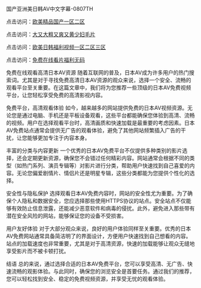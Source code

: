 国产亚洲美日韩AV中文字幕-0807TH

点击访问：<a href="https://heiliaoxwd5i8.pages.dev">欧美精品国产一区二区</a>

点击访问：<a href="https://heiliaozj3tjd.pages.dev">大又大粗又爽又黄少妇毛片</a>

点击访问：<a href="https://heiliaoe8ajia.pages.dev">欧美日韩福利视频一区二区三区</a>

点击访问：<a href="https://heiliaoxqkkct.pages.dev">免费在线看片福利无码</a>



免费在线观看高清日本AV资源
随着互联网的普及，日本AV成为许多用户的热门搜索词。尤其是对于寻找免费高清日本AV资源的观众来说，选择一个安全、流畅的观看平台至关重要。在这篇文章中，我们将为您推荐一些顶级的日本AV免费视频平台，让您轻松享受免费的高清影视内容。

免费平台，高清观看体验
如今，越来越多的网站提供免费的日本AV视频资源。无论您是通过电脑、手机还是平板设备观看，这些平台都能确保您体验到高清、流畅的视频。用户在选择观看平台时，高清画质和快速加载是最重要的考虑因素。日本AV免费站点通常会提供无广告的观看体验，避免了其他网站频繁插入广告的干扰，让您能够更加专注于内容本身。

丰富的分类与内容更新
一个优秀的日本AV免费平台不仅提供多种类别的影片选择，还会定期更新资源，确保您不会错过任何精彩内容。网站通常会根据不同的类型（如热门系列、演员专辑等）对影片进行分类，帮助用户快速找到自己喜爱的内容。无论您偏爱剧情片、情侣片还是明星专辑，这些分类都能为您提供个性化的选择。

安全性与隐私保护
选择观看日本AV免费内容时，网站的安全性尤为重要。为了确保个人隐私和数据安全，您应选择那些使用HTTPS协议的站点。安全站点不仅能够有效防止信息泄露，还能减少恶意软件和病毒的侵扰。此外，避免进入那些带有潜在安全风险的网站，能够保证您的设备不受损害。

用户友好体验
对于大部分观众来说，良好的用户体验同样至关重要。优秀的日本AV免费网站通常具备简洁明了的界面设计，方便用户快速找到自己想看的内容。站点的加载速度也非常重要，尤其是对于高清资源，快速的加载能够让观众无缝地享受影片而不被卡顿打扰。

结语
总的来说，通过选择合适的日本AV免费平台，您可以享受高清、无广告、快速流畅的观影体验。与此同时，确保您的浏览安全是首要任务。通过我们的推荐，您可以轻松找到安全、稳定的免费视频资源，并享受无忧的观看体验。







<span style="display:none;">[Canonical link]( https://github.com/fd4166/4641 ）</span>
